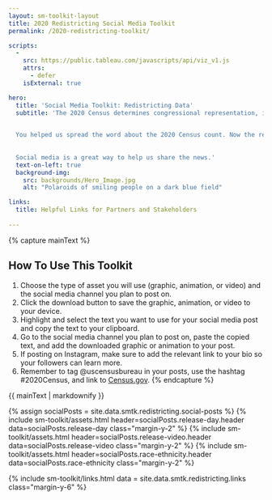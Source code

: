 ```yaml
---
layout: sm-toolkit-layout
title: 2020 Redistricting Social Media Toolkit
permalink: /2020-redistricting-toolkit/

scripts:
  -
    src: https://public.tableau.com/javascripts/api/viz_v1.js
    attrs: 
      - defer
    isExternal: true

hero:
  title: 'Social Media Toolkit: Redistricting Data'
  subtitle: 'The 2020 Census determines congressional representation, informs the allocation of hundreds of billions of dollars in federal funding, and provides data that afects communities for the next 10 years.
  

  You helped us spread the word about the 2020 Census count. Now the redistricing data is in!
  
  
  Social media is a great way to help us share the news.'
  text-on-left: true
  background-img: 
    src: backgrounds/Hero_Image.jpg
    alt: "Polaroids of smiling people on a dark blue field"

links:
  title: Helpful Links for Partners and Stakeholders
  
---
```


{% capture mainText %}
## How To Use This Toolkit
1.	Choose the type of asset you will use (graphic, animation, or video) and the social media channel you plan to post on.
2.	Click the download button to save the graphic, animation, or video to your device.
3.	Highlight and select the text you want to use for your social media post and copy the text to your clipboard.
4.	Go to the social media channel you plan to post on, paste the copied text, and add the downloaded graphic or animation to your post.
5.	If posting on Instagram, make sure to add the relevant link to your bio so your followers can learn more. 
6.	Remember to tag @uscensusbureau in your posts, use the hashtag #2020Census, and link to [Census.gov](https://www.census.gov/).
{% endcapture %}

<section class="smtk-main-text smtk-section margin-top-6">
  {{ mainText | markdownify }}
</section>

{% assign socialPosts = site.data.smtk.redistricting.social-posts %}
{% include sm-toolkit/assets.html header=socialPosts.release-day.header
  data=socialPosts.release-day
  class="margin-y-2" %}
{% include sm-toolkit/assets.html header=socialPosts.release-video.header
  data=socialPosts.release-video
  class="margin-y-2" %}
{% include sm-toolkit/assets.html header=socialPosts.race-ethnicity.header
  data=socialPosts.race-ethnicity
  class="margin-y-2" %}
  
{% include sm-toolkit/links.html 
  data = site.data.smtk.redistricting.links
  class="margin-y-6" %}
